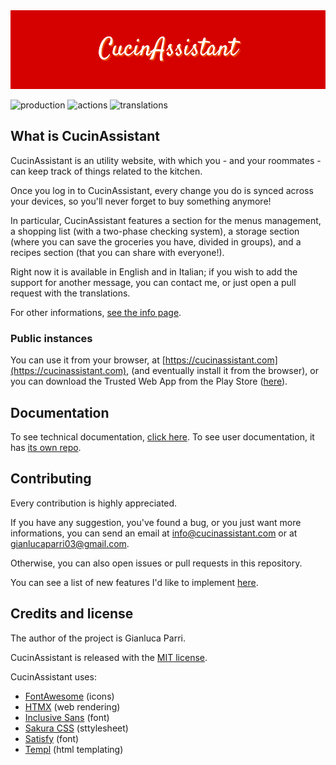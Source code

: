 <img src="banner.png">

![production](https://up.gianlucaparri.me/api/badge/8/status)
![actions](https://img.shields.io/github/actions/workflow/status/gianluparri03/cucinassistant/push.yml)
![translations](https://img.shields.io/badge/Translations-2-green)


## What is CucinAssistant

CucinAssistant is an utility website, with which you - and your roommates - can
keep track of things related to the kitchen.

Once you log in to CucinAssistant, every change you do is synced across your
devices, so you'll never forget to buy something anymore!

In particular, CucinAssistant features a section for the menus management, a
shopping list (with a two-phase checking system), a storage section (where you
can save the groceries you have, divided in groups), and a recipes section
(that you can share with everyone!).

Right now it is available in English and in Italian; if you wish to add the
support for another message, you can contact me, or just open a pull request
with the translations.

For other informations, [see the info page](https://cucinassistant.com/info/en).

### Public instances

You can use it from your browser, at
[https://cucinassistant.com](https://cucinassistant.com),
(and eventually install it from the browser), or you can download the
Trusted Web App from the Play Store
([here](https://play.google.com/store/apps/details?id=me.gianlucaparri.ca.twa)).

## Documentation

To see technical documentation, [click here](docs/).
To see user documentation, it has
[its own repo](https://github.com/gianluparri03/ca-tutorial).

## Contributing

Every contribution is highly appreciated.

If you have any suggestion, you've found a bug, or you just want more
informations, you can send an email at
[info@cucinassistant.com](mailto:info@cucinassistant.com) or at
[gianlucaparri03@gmail.com](mailto:gianlucaparri03@gmail.com).

Otherwise, you can also open issues or pull requests in this repository.

You can see a list of new features I'd like to implement
[here](https://github.com/users/gianluparri03/projects/4).

## Credits and license

The author of the project is Gianluca Parri.

CucinAssistant is released with the [MIT license](LICENSE).

CucinAssistant uses:
- [FontAwesome](https://fontawesome.com/) (icons)
- [HTMX](https://htmx.org/) (web rendering)
- [Inclusive Sans](https://fonts.google.com/specimen/Inclusive+Sans) (font)
- [Sakura CSS](https://github.com/oxalorg/sakura) (sttylesheet)
- [Satisfy](https://fonts.google.com/specimen/Satisfy?query=satisfy) (font)
- [Templ](https://templ.guide/) (html templating)
